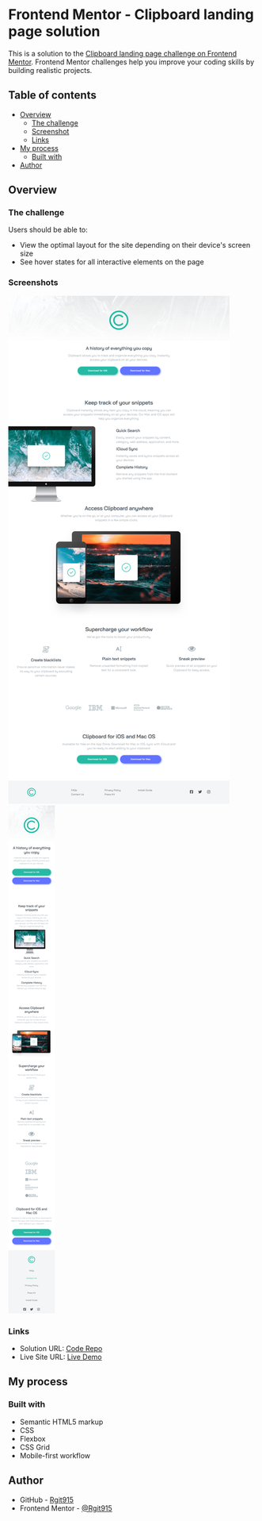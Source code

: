 # Frontend Mentor - Clipboard landing page solution

This is a solution to the [Clipboard landing page challenge on Frontend Mentor](https://www.frontendmentor.io/challenges/clipboard-landing-page-5cc9bccd6c4c91111378ecb9). Frontend Mentor challenges help you improve your coding skills by building realistic projects.

## Table of contents

- [Overview](#overview)
  - [The challenge](#the-challenge)
  - [Screenshot](#screenshot)
  - [Links](#links)
- [My process](#my-process)
  - [Built with](#built-with)
- [Author](#author)

## Overview

### The challenge

Users should be able to:

- View the optimal layout for the site depending on their device's screen size
- See hover states for all interactive elements on the page

### Screenshots

![Clipboard landing page Desktop preview](https://github.com/Rgit915/clipboard-landing-page/blob/master/screenshots/clipboard-landing-page-desktop-solution-preview.png)
![Clipboard landing page Mobile preview](https://github.com/Rgit915/clipboard-landing-page/blob/master/screenshots/clipboard-landing-page-mobile-solution-preview.png)

### Links

- Solution URL: [Code Repo](https://github.com/Rgit915/clipboard-landing-page)
- Live Site URL: [Live Demo](https://rgit915.github.io/clipboard-landing-page/)

## My process

### Built with

- Semantic HTML5 markup
- CSS
- Flexbox
- CSS Grid
- Mobile-first workflow


## Author

- GitHub - [Rgit915](https://github.com/Rgit915)
- Frontend Mentor - [@Rgit915](https://www.frontendmentor.io/profile/Rgit915)
